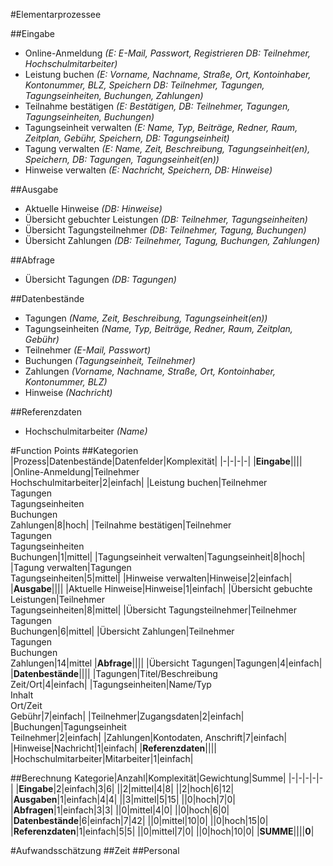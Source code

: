 

#Elementarprozessee

##Eingabe
* Online-Anmeldung *(E: E-Mail, Passwort, Registrieren DB: Teilnehmer, Hochschulmitarbeiter)*
* Leistung buchen *(E: Vorname, Nachname, Straße, Ort, Kontoinhaber, Kontonummer, BLZ, Speichern DB: Teilnehmer, Tagungen, Tagungseinheiten, Buchungen, Zahlungen)*
* Teilnahme bestätigen *(E: Bestätigen, DB: Teilnehmer, Tagungen, Tagungseinheiten, Buchungen)*
* Tagungseinheit verwalten *(E: Name, Typ, Beiträge, Redner, Raum, Zeitplan, Gebühr, Speichern, DB: Tagungseinheit)*
* Tagung verwalten *(E: Name, Zeit, Beschreibung, Tagungseinheit(en), Speichern, DB: Tagungen, Tagungseinheit(en))*
* Hinweise verwalten *(E: Nachricht, Speichern, DB: Hinweise)*

##Ausgabe
* Aktuelle Hinweise *(DB: Hinweise)*
* Übersicht gebuchter Leistungen *(DB: Teilnehmer, Tagungseinheiten)*
* Übersicht Tagungsteilnehmer *(DB: Teilnehmer, Tagung, Buchungen)*
* Übersicht Zahlungen *(DB: Teilnehmer, Tagung, Buchungen, Zahlungen)*

##Abfrage
* Übersicht Tagungen *(DB: Tagungen)*

##Datenbestände
* Tagungen *(Name, Zeit, Beschreibung, Tagungseinheit(en))*
* Tagungseinheiten *(Name, Typ, Beiträge, Redner, Raum, Zeitplan, Gebühr)*
* Teilnehmer *(E-Mail, Passwort)*
* Buchungen *(Tagungseinheit, Teilnehmer)*
* Zahlungen *(Vorname, Nachname, Straße, Ort, Kontoinhaber, Kontonummer, BLZ)*
* Hinweise *(Nachricht)*

##Referenzdaten
* Hochschulmitarbeiter *(Name)*

#Function Points
##Kategorien
|Prozess|Datenbestände|Datenfelder|Komplexität|
|-|-|-|-|
|**Eingabe**||||
|Online-Anmeldung|Teilnehmer<br>Hochschulmitarbeiter|2|einfach|
|Leistung buchen|Teilnehmer<br>Tagungen<br>Tagungseinheiten<br>Buchungen<br>Zahlungen|8|hoch|
|Teilnahme bestätigen|Teilnehmer<br>Tagungen<br>Tagungseinheiten<br>Buchungen|1|mittel|
|Tagungseinheit verwalten|Tagungseinheit|8|hoch|
|Tagung verwalten|Tagungen<br>Tagungseinheiten|5|mittel|
|Hinweise verwalten|Hinweise|2|einfach|
|**Ausgabe**||||
|Aktuelle Hinweise|Hinweise|1|einfach|
|Übersicht gebuchte Leistungen|Teilnehmer<br>Tagungseinheiten|8|mittel|
|Übersicht Tagungsteilnehmer|Teilnehmer<br>Tagungen<br>Buchungen|6|mittel|
|Übersicht Zahlungen|Teilnehmer<br>Tagungen<br>Buchungen<br>Zahlungen|14|mittel
|**Abfrage**||||
|Übersicht Tagungen|Tagungen|4|einfach|
|**Datenbestände**||||
|Tagungen|Titel/Beschreibung<br>Zeit/Ort|4|einfach|
|Tagungseinheiten|Name/Typ<br>Inhalt<br>Ort/Zeit<br>Gebühr|7|einfach|
|Teilnehmer|Zugangsdaten|2|einfach|
|Buchungen|Tagungseinheit<br>Teilnehmer|2|einfach|
|Zahlungen|Kontodaten, Anschrift|7|einfach|
|Hinweise|Nachricht|1|einfach|
|**Referenzdaten**||||
|Hochschulmitarbeiter|Mitarbeiter|1|einfach|

##Berechnung
Kategorie|Anzahl|Komplexität|Gewichtung|Summe|
|-|-|-|-|-|
|**Eingabe**|2|einfach|3|6|
||2|mittel|4|8|
||2|hoch|6|12|
|**Ausgaben**|1|einfach|4|4|
||3|mittel|5|15|
||0|hoch|7|0|
|**Abfragen**|1|einfach|3|3|
||0|mittel|4|0|
||0|hoch|6|0|
|**Datenbestände**|6|einfach|7|42|
||0|mittel|10|0|
||0|hoch|15|0|
|**Referenzdaten**|1|einfach|5|5|
||0|mittel|7|0|
||0|hoch|10|0|
|**SUMME**||||**0**|

#Aufwandsschätzung
##Zeit
##Personal
